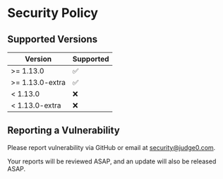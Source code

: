 # Security Policy

## Supported Versions

| Version          | Supported          |
| ---------------- | ------------------ |
| >= 1.13.0        | :white_check_mark: |
| >= 1.13.0-extra  | :white_check_mark: |
| < 1.13.0         | :x:                |
| < 1.13.0-extra   | :x:                |

## Reporting a Vulnerability

Please report vulnerability via GitHub or email at security@judge0.com.

Your reports will be reviewed ASAP, and an update will also be released ASAP.
